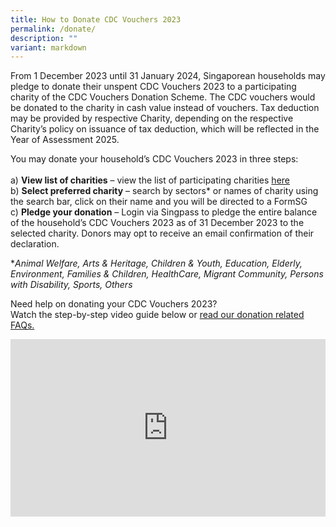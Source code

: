```yaml
---
title: How to Donate CDC Vouchers 2023
permalink: /donate/
description: ""
variant: markdown
---
```

From 1 December 2023 until 31 January 2024, Singaporean households may pledge to donate their unspent CDC Vouchers 2023 to a participating charity of the CDC Vouchers Donation Scheme.  The CDC vouchers would be donated to the charity in cash value instead of vouchers. Tax deduction may be provided by respective Charity, depending on the respective Charity’s policy on issuance of tax deduction, which will be reflected in the Year of Assessment 2025. 

You may donate your household’s CDC Vouchers 2023 in three steps:<br><br>
a)	**View list of charities** – view the list of participating charities [here](/donation-of-vouchers/)<br>
b)	**Select preferred charity** – search by sectors* or names of charity using the search bar, click on their name and you will be directed to a FormSG<br>
c)	**Pledge your donation** – Login via Singpass to pledge the entire balance of the household’s CDC Vouchers 2023 as of 31 December 2023 to the selected charity. Donors may opt to receive an email confirmation of their declaration.

**Animal Welfare, Arts &amp; Heritage, Children &amp; Youth, Education, Elderly, Environment, Families &amp; Children, HealthCare, Migrant Community, Persons with Disability, Sports, Others*

Need help on donating your CDC Vouchers 2023?<br>
Watch the step-by-step video guide below or [read our donation related FAQs.](/donate/FAQ/)

<style>
 .youtubecontainer {
    position: relative;
    width: 100%;
    height: 0;
    padding-bottom: 56.25%;
}
.youtubevideo {
    position: absolute;
    top: 0;
    left: 0;
    width: 100%;
    height: 100%;
}
</style>

<div class="youtubecontainer">
<iframe class="youtubevideo" src="https://www.youtube.com/embed/_Q9rMVSUhcI?si=lBBT70L1Oa39T7On" title="YouTube video player" frameborder="0" allow="accelerometer; autoplay; clipboard-write; encrypted-media; gyroscope; picture-in-picture" allowfullscreen=""></iframe>
	</div>
